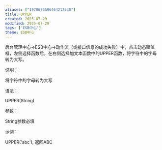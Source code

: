 ```yaml
---
aliases: ["1970676596464212630"]
title: UPPER
created: 2025-07-29
modified: 2025-07-29
tags: ['ESB中心']
theme: ESB中心
---
```


后台管理中心->ESB中心->动作流（或接口信息的成功失败）中，点击动态赋值框，左侧选择函数后，在右侧选择加文本函数中的UPPER函数，将字符中的字母转为大写。

说明：

将字符中的字母转为大写

语法：

UPPER(String)

参数：

String参数必填

示例：

UPPER('abc'); 返回ABC
